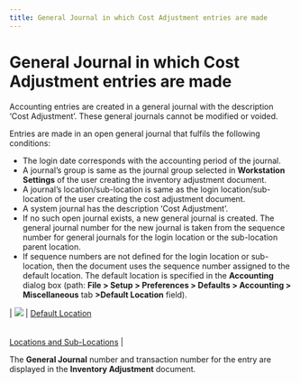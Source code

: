 ```yaml
---
title: General Journal in which Cost Adjustment entries are made
---
```


# General Journal in which Cost Adjustment entries are made


Accounting entries are created in a general journal with the description  ‘Cost Adjustment’.  These general journals cannot be modified or voided.


Entries are made in an open general journal that fulfils  the following conditions:

- The login  date corresponds with the accounting period of the journal.
- A journal’s  group is same as the journal group selected in **Workstation 
 Settings** of the user creating the inventory adjustment document.
- A journal’s  location/sub-location is same as the login  location/sub-location of the user creating the cost adjustment document.
- A system journal  has the description ‘Cost Adjustment’.
- If no such  open journal exists, a new general journal is created. The general journal  number for the new journal is taken from the sequence number for general  journals for the login  location or the sub-location parent location.
- If sequence  numbers are not defined for the login  location or sub-location, then the document uses the sequence number assigned  to the default location. The default location is specified in the **Accounting** dialog box (path: **File 
 &gt; Setup &gt; Preferences &gt; Defaults &gt; Accounting &gt; Miscellaneous** tab **&gt;Default Location**  field).



| ![]({{site.wm_baseurl}}/img/lens.gif) | [Default  Location]({{site.sc_chm}}/misc/default_location.html)<br/><br/><br/>[Locations  and Sub-Locations]({{site.sc_chm}}/options/locations-and-sub-locations/locations_and_departments.html) |



The **General Journal** number and  transaction number for the entry are displayed in the **Inventory 
 Adjustment** document.
